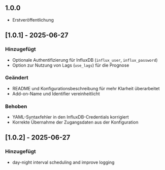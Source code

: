 ## 1.0.0

- Erstveröffentlichung

## [1.0.1] - 2025-06-27

### Hinzugefügt

- Optionale Authentifizierung für InfluxDB (`influx_user`, `influx_password`)
- Option zur Nutzung von Lags (`use_lags`) für die Prognose

### Geändert

- README und Konfigurationsbeschreibung für mehr Klarheit überarbeitet
- Add-on-Name und Identifier vereinheitlicht

### Behoben

- YAML-Syntaxfehler in den InfluxDB-Credentials korrigiert
- Korrekte Übernahme der Zugangsdaten aus der Konfiguration

## [1.0.2] - 2025-06-27

### Hinzugefügt

- day-night interval scheduling and improve logging
